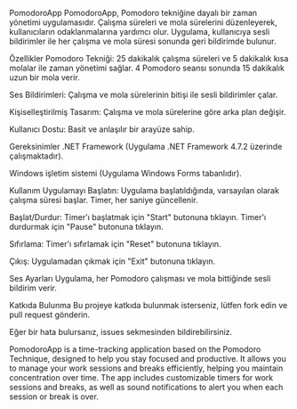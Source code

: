 PomodoroApp
PomodoroApp, Pomodoro tekniğine dayalı bir zaman yönetimi uygulamasıdır. Çalışma süreleri ve mola sürelerini düzenleyerek, kullanıcıların odaklanmalarına yardımcı olur.
Uygulama, kullanıcıya sesli bildirimler ile her çalışma ve mola süresi sonunda geri bildirimde bulunur.

Özellikler
Pomodoro Tekniği: 25 dakikalık çalışma süreleri ve 5 dakikalık kısa molalar ile zaman yönetimi sağlar. 4 Pomodoro seansı sonunda 15 dakikalık uzun bir mola verir.

Ses Bildirimleri: Çalışma ve mola sürelerinin bitişi ile sesli bildirimler çalar.

Kişiselleştirilmiş Tasarım: Çalışma ve mola sürelerine göre arka plan değişir.

Kullanıcı Dostu: Basit ve anlaşılır bir arayüze sahip.

Gereksinimler
.NET Framework (Uygulama .NET Framework 4.7.2 üzerinde çalışmaktadır).

Windows işletim sistemi (Uygulama Windows Forms tabanlıdır).

Kullanım
Uygulamayı Başlatın: Uygulama başlatıldığında, varsayılan olarak çalışma süresi başlar. Timer, her saniye güncellenir.

Başlat/Durdur: Timer'ı başlatmak için "Start" butonuna tıklayın. Timer'ı durdurmak için "Pause" butonuna tıklayın.

Sıfırlama: Timer'ı sıfırlamak için "Reset" butonuna tıklayın.

Çıkış: Uygulamadan çıkmak için "Exit" butonuna tıklayın.

Ses Ayarları
Uygulama, her Pomodoro çalışması ve mola bittiğinde sesli bildirim verir.


Katkıda Bulunma
Bu projeye katkıda bulunmak isterseniz, lütfen fork edin ve pull request gönderin.

Eğer bir hata bulursanız, issues sekmesinden bildirebilirsiniz.

PomodoroApp is a time-tracking application based on the Pomodoro Technique, designed to help you stay focused and productive. It allows you to manage your work sessions and breaks efficiently, helping you maintain concentration over time. The app includes customizable timers for work sessions and breaks, as well as sound notifications to alert you when each session or break is over.

